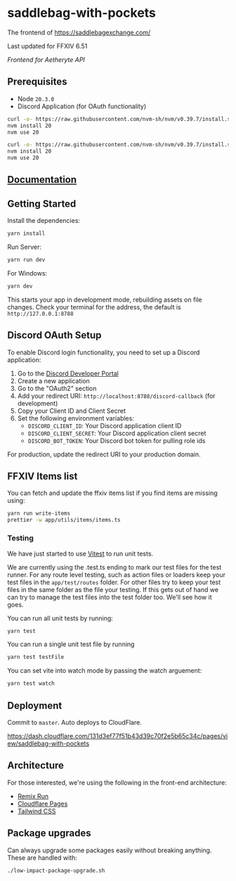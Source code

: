 # saddlebag-with-pockets

The frontend of https://saddlebagexchange.com/

Last updated for FFXIV 6.51

_Frontend for Aetheryte API_

## Prerequisites

- Node `20.3.0`
- Discord Application (for OAuth functionality)

```bash
curl -o- https://raw.githubusercontent.com/nvm-sh/nvm/v0.39.7/install.sh | bash
nvm install 20
nvm use 20
```

```bash
curl -o- https://raw.githubusercontent.com/nvm-sh/nvm/v0.39.7/install.sh | bash
nvm install 20
nvm use 20
```

## [Documentation](docs/INDEX.md)

## Getting Started

Install the dependencies:

```bash
yarn install
```

Run Server:

```bash
yarn run dev
```

For Windows:

```bash
yarn dev
```

This starts your app in development mode, rebuilding assets on file changes.
Check your terminal for the address, the default is `http://127.0.0.1:8788`

## Discord OAuth Setup

To enable Discord login functionality, you need to set up a Discord application:

1. Go to the [Discord Developer Portal](https://discord.com/developers/applications)
2. Create a new application
3. Go to the "OAuth2" section
4. Add your redirect URI: `http://localhost:8788/discord-callback` (for development)
5. Copy your Client ID and Client Secret
6. Set the following environment variables:
   - `DISCORD_CLIENT_ID`: Your Discord application client ID
   - `DISCORD_CLIENT_SECRET`: Your Discord application client secret
   - `DISCORD_BOT_TOKEN`: Your Discord bot token for pulling role ids

For production, update the redirect URI to your production domain.

## FFXIV Items list

You can fetch and update the ffxiv items list if you find items are missing using:

```bash
yarn run write-items
prettier -w app/utils/items/items.ts
```

### Testing

We have just started to use [Vitest](https://vitest.dev) to run unit tests.

We are currently using the .test.ts ending to mark our test files for the test runner.
For any route level testing, such as action files or loaders keep your test files in the `app/test/routes` folder.
For other files try to keep your test files in the same folder as the file your testing. If this gets out of hand we can try to manage the test files into the test folder too. We'll see how it goes.

You can run all unit tests by running:

```bash
yarn test
```

You can run a single unit test file by running

```bash
yarn test testFile
```

You can set vite into watch mode by passing the watch arguement:

```bash
yarn test watch
```

<!-- ### Docker

Alternatively, you can use docker to run the server:

```bash
docker-compose up --build
```

Any subsequent runs will not require you to rebuild the images:

```bash
docker-compose up
```

> NOTE: any changes to the `Dockerfile` or dependencies will require you to rebuild the images.
 -->

## Deployment

Commit to `master`. Auto deploys to CloudFlare.

https://dash.cloudflare.com/131d3ef77f51b43d39c70f2e5b65c34c/pages/view/saddlebag-with-pockets

## Architecture

For those interested, we're using the following in the front-end architecture:

- [Remix Run](https://remix.run/)
- [Cloudflare Pages](https://pages.cloudflare.com/)
- [Tailwind CSS](https://tailwindcss.com/)

## Package upgrades

Can always upgrade some packages easily without breaking anything. These are handled with:

```
./low-impact-package-upgrade.sh
```
